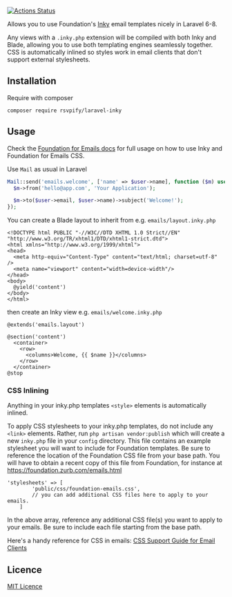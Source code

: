 [![Actions Status](https://github.com/rsvpify/laravel-inky/workflows/Testing%20Laravel%20Package/badge.svg)](https://github.com/rsvpify/laravel-inky/actions)

Allows you to use Foundation's [Inky](http://foundation.zurb.com/emails/docs/inky.html) email templates nicely in Laravel 6-8.

Any views with a `.inky.php` extension will be compiled with both Inky and Blade, allowing you to use both templating engines seamlessly together. CSS is automatically inlined so styles work in email clients that don't support external stylesheets.

## Installation

Require with composer
```
composer require rsvpify/laravel-inky
```

## Usage

Check the [Foundation for Emails docs](http://foundation.zurb.com/emails/docs/index.html) for full usage on how to use Inky and Foundation for Emails CSS.

Use `Mail` as usual in Laravel

```php
Mail::send('emails.welcome', ['name' => $user->name], function ($m) use ($user) {
  $m->from('hello@app.com', 'Your Application');

  $m->to($user->email, $user->name)->subject('Welcome!');
});
```

You can create a Blade layout to inherit from e.g. `emails/layout.inky.php`

```blade
<!DOCTYPE html PUBLIC "-//W3C//DTD XHTML 1.0 Strict//EN" "http://www.w3.org/TR/xhtml1/DTD/xhtml1-strict.dtd">
<html xmlns="http://www.w3.org/1999/xhtml">
<head>
  <meta http-equiv="Content-Type" content="text/html; charset=utf-8" />
  <meta name="viewport" content="width=device-width"/>
</head>
<body>
  @yield('content')
</body>
</html>
```

then create an Inky view e.g. `emails/welcome.inky.php`

```blade
@extends('emails.layout')

@section('content')
  <container>
    <row>
      <columns>Welcome, {{ $name }}</columns>
    </row>
  </container>
@stop
```

### CSS Inlining

Anything in your inky.php templates `<style>` elements is automatically inlined.

To apply CSS stylesheets to your inky.php templates, do not include any `<link>` elements.  Rather, run `php artisan vendor:publish` which will create a new `inky.php` file in your `config` directory.  This file contains an example stylesheet you will want to include for Foundation templates. Be sure to reference the location of the Foundation CSS file from your base path. You will have to obtain a recent copy of this file from Foundation, for instance at https://foundation.zurb.com/emails.html

```
'stylesheets' => [
        'public/css/foundation-emails.css',
        // you can add additional CSS files here to apply to your emails.
    ]
```

In the above array, reference any additional CSS file(s) you want to apply to your emails.  Be sure to include each file starting from the base path.

Here's a handy reference for CSS in emails: [CSS Support Guide for Email Clients](https://www.campaignmonitor.com/css/)

## Licence

[MIT Licence](LICENCE)
